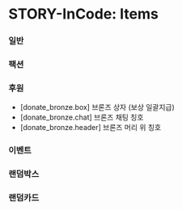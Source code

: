 # STORY-InCode: Items

### 일반

### 팩션

### 후원
- [donate_bronze.box] 브론즈 상자 (보상 일괄지급)
- [donate_bronze.chat] 브론즈 채팅 칭호
- [donate_bronze.header] 브론즈 머리 위 칭호

### 이벤트

### 랜덤박스

### 랜덤카드
